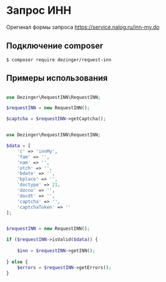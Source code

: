 # Запрос ИНН

Оригинал формы запроса
https://service.nalog.ru/inn-my.do


## Подключение composer


```
$ composer require dezinger/request-inn
```


## Примеры использования

```php

use Dezinger\RequestINN\RequestINN;

$requestINN = new RequestINN();

$captcha = $requestINN->getCaptcha();

```


```php

use Dezinger\RequestINN\RequestINN;

$data = [
    'c' => 'innMy',
    'fam' => '',
    'nam' => '',
    'otch' => '', 
    'bdate' => '', 
    'bplace' => '',
    'doctype' => 21,
    'docno' => '', 
    'docdt' => '', 
    'captcha' => '', 
    'captchaToken' => '' 
];


$requestINN = new RequestINN();

if ($requestINN->isValid($data)) {
    
    $inn = $requestINN->getINN();
    
} else {
    $errors = $requestINN->getErrors();
}

```